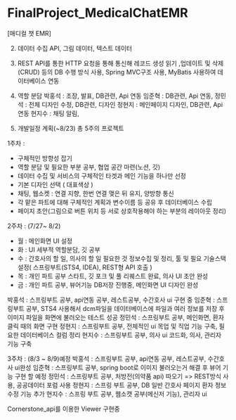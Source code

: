 # FinalProject_MedicalChatEMR
[매디컬 챗 EMR]

2. 데이터 수집
API, 그림 데이터, 텍스트 데이터

3. REST API를 통한 HTTP 요청을 통해 통신해 레코드 생성 읽기 ,업데이트 및 삭제(CRUD) 등의 DB 수행 방식 사용, 
Spring MVC구조 사용, MyBatis 사용하여 데이터베이스 연동

4. 역할 분담
박홍석 : 조장, 발표, DB관련, Api 연동
임준혁 : DB관련, Api 연동, 
정민석 : 전체 디자인 수정, DB관련, 디자인
정현지 : 메인페이지 디자인, DB관련, Api 연동 
현지수 : 채팅 알림, 


5. 개발일정 계획(~8/23)
총 5주의 프로젝트

1주차 : 
 - 구체적인 방향성 잡기
 - 역할 분담 및 필요한 부분 공부, 협업 공간 마련(노션, 깃)
 - 데이터 수집 및 서비스의 구체적인 타겟과 메인 기능을 하나만 선정 
 - 기본 디자인 선택 ( 대표색상 )
 - 채팅, 웹소켓 : 연결 지향, 한번 연결 맺은 뒤 유지, 양방향 통신
 - 각 맡은 파트에 대해 구체적인 계획과 변수이름 등 공유 후 데이터베이스 수립
 - 페이지 초안(그림으로 버튼 위치 등 서로 상호작용해야 하는 부분의 레이아웃 정리)

2주차 : (7/27~ 8/2)
 - 월 : 메인화면 UI 설정
 - 화 : UI 세부적 역할분담, 깃 공부
 - 수 : 간호사의 할 일, 의사의 할 일 필요한 것 정보수집 및 정리, 
        툴 및 필요 기술스택 설정( 스프링부트(STS4, IDEA), REST형 API 호출 )
 - 목 : 개인 파트 공부 스타트, 깃 포크 및 풀 리퀘스트 완료, 의사 UI 초안 완성
 - 금 : 개인 파트 공부,  뷰어기능 DB저장 진행중, 메인화면 UI 디자인 완성

박홍석 : 스프링부트 공부, api연동 공부, 레스트공부, 수간호사 ui 구현 중
임준혁 : 스프링부트 공부, STS4 사용해서 dcm파일을 데이터베이스에 파일과 여러 정보를 저장 후 이미지 파일을 화면에 불러오는 테스트 성공
정민석 : 스프링부트 공부, 메인화면, 환자 클릭 때의 화면 구현
정현지 : 스프링부트 공부, 전체적인 ui 목업 및 직업 기능 구축, 필요한 데이터베이스 컬럼 정리
현지수 : 스프링부트 공부, 의사 ui 코드화, 의사, 관리자 기능 구축

3주차 : (8/3 ~ 8/9)예정
박홍석 : 스프링부트 공부, api연동 공부, 레스트공부, 수간호사 ui완성
임준혁 : 스프링부트 공부,  spring boot로 이미지 불러오는거 해결 후 뷰어 기능 구현 할 예정
정민석 : 스프링부트 공부, 처방전(의약품 api) 따오기 => REST방식 사용, 공공데이터 포럼 사용
정현지 : 스프링 부트 공부, DB 일반 간호사 페이지 환자 정보 수정 기능 추가
현지수 : 스프링 부트 공부, 웹소캣 공부(메신저 기능), 관리자 ui































<!--    
//알림 서비스
//: 
//Spring AOP를 통해 기능 분리, 유지보수성, 확정성을 위해 Spring Annotation을 활용
//Notify와 관련된 controller,dto,entity,repository,service 클래스를  정의

//2주차 : 각자 맡은 부분 공부 하면서, 개발 스타트
//3주차 : 

의료영상을 보고 추후 변동 가능성 있음
-->




Cornerstone_api를 이용한 Viewer 구현중
